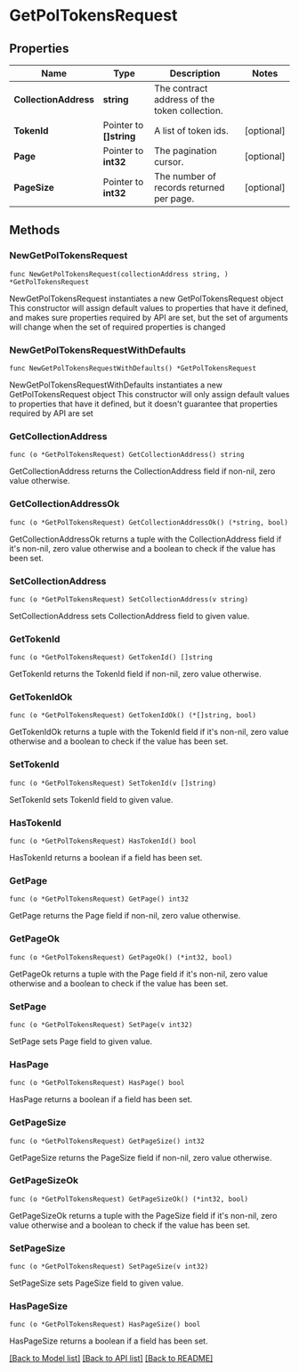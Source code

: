 # GetPolTokensRequest

## Properties

Name | Type | Description | Notes
------------ | ------------- | ------------- | -------------
**CollectionAddress** | **string** | The contract address of the token collection. | 
**TokenId** | Pointer to **[]string** | A list of token ids. | [optional] 
**Page** | Pointer to **int32** | The pagination cursor. | [optional] 
**PageSize** | Pointer to **int32** | The number of records returned per page. | [optional] 

## Methods

### NewGetPolTokensRequest

`func NewGetPolTokensRequest(collectionAddress string, ) *GetPolTokensRequest`

NewGetPolTokensRequest instantiates a new GetPolTokensRequest object
This constructor will assign default values to properties that have it defined,
and makes sure properties required by API are set, but the set of arguments
will change when the set of required properties is changed

### NewGetPolTokensRequestWithDefaults

`func NewGetPolTokensRequestWithDefaults() *GetPolTokensRequest`

NewGetPolTokensRequestWithDefaults instantiates a new GetPolTokensRequest object
This constructor will only assign default values to properties that have it defined,
but it doesn't guarantee that properties required by API are set

### GetCollectionAddress

`func (o *GetPolTokensRequest) GetCollectionAddress() string`

GetCollectionAddress returns the CollectionAddress field if non-nil, zero value otherwise.

### GetCollectionAddressOk

`func (o *GetPolTokensRequest) GetCollectionAddressOk() (*string, bool)`

GetCollectionAddressOk returns a tuple with the CollectionAddress field if it's non-nil, zero value otherwise
and a boolean to check if the value has been set.

### SetCollectionAddress

`func (o *GetPolTokensRequest) SetCollectionAddress(v string)`

SetCollectionAddress sets CollectionAddress field to given value.


### GetTokenId

`func (o *GetPolTokensRequest) GetTokenId() []string`

GetTokenId returns the TokenId field if non-nil, zero value otherwise.

### GetTokenIdOk

`func (o *GetPolTokensRequest) GetTokenIdOk() (*[]string, bool)`

GetTokenIdOk returns a tuple with the TokenId field if it's non-nil, zero value otherwise
and a boolean to check if the value has been set.

### SetTokenId

`func (o *GetPolTokensRequest) SetTokenId(v []string)`

SetTokenId sets TokenId field to given value.

### HasTokenId

`func (o *GetPolTokensRequest) HasTokenId() bool`

HasTokenId returns a boolean if a field has been set.

### GetPage

`func (o *GetPolTokensRequest) GetPage() int32`

GetPage returns the Page field if non-nil, zero value otherwise.

### GetPageOk

`func (o *GetPolTokensRequest) GetPageOk() (*int32, bool)`

GetPageOk returns a tuple with the Page field if it's non-nil, zero value otherwise
and a boolean to check if the value has been set.

### SetPage

`func (o *GetPolTokensRequest) SetPage(v int32)`

SetPage sets Page field to given value.

### HasPage

`func (o *GetPolTokensRequest) HasPage() bool`

HasPage returns a boolean if a field has been set.

### GetPageSize

`func (o *GetPolTokensRequest) GetPageSize() int32`

GetPageSize returns the PageSize field if non-nil, zero value otherwise.

### GetPageSizeOk

`func (o *GetPolTokensRequest) GetPageSizeOk() (*int32, bool)`

GetPageSizeOk returns a tuple with the PageSize field if it's non-nil, zero value otherwise
and a boolean to check if the value has been set.

### SetPageSize

`func (o *GetPolTokensRequest) SetPageSize(v int32)`

SetPageSize sets PageSize field to given value.

### HasPageSize

`func (o *GetPolTokensRequest) HasPageSize() bool`

HasPageSize returns a boolean if a field has been set.


[[Back to Model list]](../README.md#documentation-for-models) [[Back to API list]](../README.md#documentation-for-api-endpoints) [[Back to README]](../README.md)


